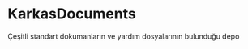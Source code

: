 KarkasDocuments
===============
Çeşitli standart dokumanların ve yardım dosyalarının bulunduğu depo

